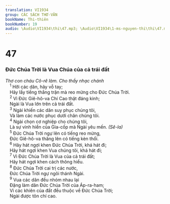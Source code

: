 ```yaml
---
translation: VI1934
group: CÁC SÁCH THƠ-VĂN
bookName: Thi-thiên 
bookNumber: 19
audio: \Audio\VI1934\thi\47.mp3; \Audio\VI1934\1-ms-nguyen-thi\thi\47.mp3
---
```


<div class="title"><h1>47</h1><h3>Đức Chúa Trời là Vua Chúa của cả trái đất</h3><i>Thơ con cháu Cô-rê làm. Cho thầy nhạc chánh</i></div>
<span class="verse thi_47_1"> <sup>1</sup> Hỡi các dân, hãy vỗ tay; <br/> Hãy lấy tiếng thắng trận mà reo mừng cho Đức Chúa Trời. <br/></span>
<span class="verse thi_47_2"> <sup>2</sup> Vì Đức Giê-hô-va Chí Cao thật đáng kinh; <br/> Ngài là Vua lớn trên cả trái đất. <br/></span>
<span class="verse thi_47_3"> <sup>3</sup> Ngài khiến các dân suy phục chúng tôi, <br/> Và làm các nước phục dưới chân chúng tôi. <br/></span>
<span class="verse thi_47_4"> <sup>4</sup> Ngài chọn cơ nghiệp cho chúng tôi, <br/> Là sự vinh hiển của Gia-cốp mà Ngài yêu mến. <em>(Sê-la)</em><br/></span>
<span class="verse thi_47_5"> <sup>5</sup> Đức Chúa Trời ngự lên có tiếng reo mừng, <br/> Đức Giê-hô-va thăng lên có tiếng kèn thổi. <br/></span>
<span class="verse thi_47_6"> <sup>6</sup> Hãy hát ngợi khen Đức Chúa Trời, khá hát đi; <br/> Hãy hát ngợi khen Vua chúng tôi, khá hát đi; <br/></span>
<span class="verse thi_47_7"> <sup>7</sup> Vì Đức Chúa Trời là Vua của cả trái đất; <br/> Hãy hát ngợi khen cách thông hiểu. <br/></span>
<span class="verse thi_47_8"> <sup>8</sup> Đức Chúa Trời cai trị các nước, <br/> Đức Chúa Trời ngự ngôi thánh Ngài. <br/></span>
<span class="verse thi_47_9"> <sup>9</sup> Vua các dân đều nhóm nhau lại <br/> Đặng làm dân Đức Chúa Trời của Áp-ra-ham; <br/> Vì các khiên của đất đều thuộc về Đức Chúa Trời; <br/> Ngài được tôn chí cao. <br/></span>
